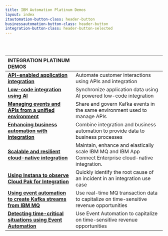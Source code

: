 ```yaml
---
title: IBM Automation Platinum Demos
layout: index
itautomation-button-class: header-button
businessautomation-button-class: header-button
integration-button-class: header-button-selected
---
```

<br/>
<br/>

| **INTEGRATION PLATINUM DEMOS** | | 
| :---         | :--- |
| **[API-enabled application integration](https://ibm.github.io/platinum-demos/300-integration-api-enabled-application-integration/demo-preparation)** | Automate customer interactions using APIs and integration |
| **[Low-code integration using AI](https://ibm.github.io/platinum-demos/300-integration-low-code-integration-using-ai/demo-preparation)** | Synchronize application data using AI powered low-code integration |
| **[Managing events and APIs from a unified environment](https://ibm.github.io/platinum-demos/300-integration-managing-events-and-apis-from-unified-environment/demo-preparation)** | Share and govern Kafka events in the same environment used to manage APIs |
| **[Enhancing business automation with integration](https://ibm.github.io/platinum-demos/300-enhancing-ba-with-integration/demo-preparation)** | Combine integration and business automation to provide data to business processes |
| **[Scalable and resilient cloud-native integration](https://ibm.github.io/platinum-demos/300-integration-scalable-and-resilient-cloud-native-integration/demo-preparation)** | Maintain, enhance and elastically scale IBM MQ and IBM App Connect Enterprise cloud-native integration. |
| **[Using Instana to observe Cloud Pak for Integration](https://ibm.github.io/platinum-demos/300-using-instana-to-observe-cloud-pak-for-integration/demo-preparation)** | Quickly identify the root cause of an incident in an integration use case |
| **[Using event automation to create Kafka streams from IBM MQ](https://ibm.github.io/platinum-demos/300-integration-using-event-automation-to-create-kafka-streams-from-ibm-mq/demo-preparation)** | Use real-time MQ transaction data to capitalize on time-sensitive revenue opportunities |
| **[Detecting time-critical situations using Event Automation](https://ibm.github.io/platinum-demos/300-integration-detecting-time-critical-situtations-using-event-automation/demo-preparation)** | Use Event Automation to capitalize on time-sensitive revenue opportunities |